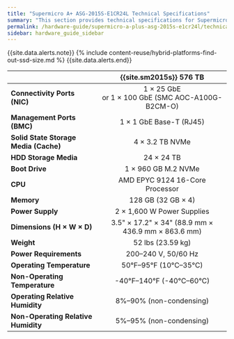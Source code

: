 ```yaml
---
title: "Supermicro A+ ASG-2015S-E1CR24L Technical Specifications"
summary: "This section provides technical specifications for Supermicro 2015S node types."
permalink: /hardware-guide/supermicro-a-plus-asg-2015s-e1cr24l/technical-specifications.html
sidebar: hardware_guide_sidebar
---
```


{{site.data.alerts.note}}
{% include content-reuse/hybrid-platforms-find-out-ssd-size.md %}
{{site.data.alerts.end}}

<table cellspacing="0" cellpadding="0">
  <thead>
    <tr>
      <th></th>
      <th><strong>{{site.sm2015s}} 576 TB</strong></th>
    </tr>
  </thead>
  <tbody>
    <tr>
      <td><strong>Connectivity Ports (NIC)</strong></td>
      <td style="text-align: center;">1 &#215; 25 GbE <br>or 1 &#215; 100 GbE (SMC AOC-A100G-B2CM-O)</td>
    </tr>
    <tr>
      <td><strong>Management Ports (BMC)</strong></td>
      <td style="text-align: center;">1 &#215; 1 GbE Base-T (RJ45)</td>
    </tr>
    <tr>
      <td><strong>Solid State Storage Media (Cache)</strong></td>
      <td style="text-align: center;">4 &#215; 3.2 TB NVMe</td>
    </tr>
    <tr>
      <td><strong>HDD Storage Media</strong></td>
      <td style="text-align: center;">24 &#215; 24 TB</td>
    </tr>    
    <tr>
      <td><strong>Boot Drive</strong></td>
      <td style="text-align: center;">1 &#215; 960 GB M.2 NVMe</td>
    </tr>
    <tr>
      <td><strong>CPU</strong></td>
      <td style="text-align: center;">AMD EPYC 9124 16-Core Processor</td>
    </tr>
    <tr>
      <td><strong>Memory</strong></td>
      <td style="text-align: center;">128 GB (32 GB &#215; 4)</td>
    </tr>
    <tr>
      <td><strong>Power Supply</strong></td>
      <td style="text-align: center;">2 &#215; 1,600 W Power Supplies</td>
    </tr>
    <tr>
      <td><strong>Dimensions (H &#215; W &#215; D)</strong></td>
      <td style="text-align: center;">3.5" &#215; 17.2" &#215; 34" (88.9 mm &#215; 436.9 mm &#215; 863.6 mm)</td>
    </tr>
    <tr>
      <td><strong>Weight</strong></td>
      <td style="text-align: center;">52 lbs (23.59 kg)</td>
    </tr>      
    <tr>
      <td><strong>Power Requirements</strong></td>
      <td style="text-align: center;">200&ndash;240 V, 50/60 Hz</td>
    </tr>
    <tr>
      <td><strong>Operating Temperature</strong></td>
      <td style="text-align: center;">50&deg;F&ndash;95&deg;F (10&deg;C&ndash;35&deg;C)</td>
    </tr>
    <tr>
      <td><strong>Non-Operating Temperature</strong></td>
      <td style="text-align: center;">-40&deg;F&ndash;140&deg;F (-40&deg;C&ndash;60&deg;C)</td>
    </tr>
    <tr>
      <td><strong>Operating Relative Humidity</strong></td>
      <td style="text-align: center;">8%&ndash;90% (non-condensing)</td>
    </tr>
    <tr>
      <td><div><strong>Non-Operating Relative Humidity</strong></div></td>
      <td style="text-align: center;">5%&ndash;95% (non-condensing)</td>
    </tr>
  </tbody>
</table>
